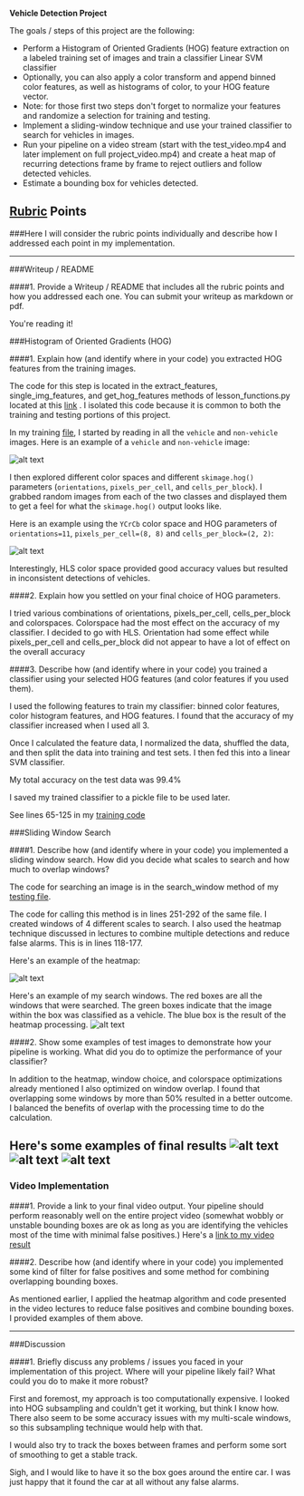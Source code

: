 
**Vehicle Detection Project**

The goals / steps of this project are the following:

* Perform a Histogram of Oriented Gradients (HOG) feature extraction on a labeled training set of images and train a classifier Linear SVM classifier
* Optionally, you can also apply a color transform and append binned color features, as well as histograms of color, to your HOG feature vector. 
* Note: for those first two steps don't forget to normalize your features and randomize a selection for training and testing.
* Implement a sliding-window technique and use your trained classifier to search for vehicles in images.
* Run your pipeline on a video stream (start with the test_video.mp4 and later implement on full project_video.mp4) and create a heat map of recurring detections frame by frame to reject outliers and follow detected vehicles.
* Estimate a bounding box for vehicles detected.

[//]: # (Image References)
[image1]: ./output_images/car_notcar.png
[image2]: ./output_images/HOGviz.png
[image3]: ./output_images/heatmap.png
[image4]: ./output_images/search_windows.png
[image5]: ./output_images/detects1.png
[image6]: ./output_images/detects2.png
[image7]: ./output_images/detects3.png
[video1]: ./output_images/project_video_output.mp4

## [Rubric](https://review.udacity.com/#!/rubrics/513/view) Points
###Here I will consider the rubric points individually and describe how I addressed each point in my implementation.  

---
###Writeup / README

####1. Provide a Writeup / README that includes all the rubric points and how you addressed each one.  You can submit your writeup as markdown or pdf. 

You're reading it!

###Histogram of Oriented Gradients (HOG)

####1. Explain how (and identify where in your code) you extracted HOG features from the training images.

The code for this step is located in the extract_features, single_img_features, and get_hog_features methods of lesson_functions.py located at this [link](https://github.com/haallen/CarND-Vehicle-Detection-P5/blob/master/lesson_functions.py) . I isolated this code because it is common to both the training and testing portions of this project. 

In my training [file](https://github.com/haallen/CarND-Vehicle-Detection-P5/blob/master/VehicleDetection_trainPipeline.py), I started by reading in all the `vehicle` and `non-vehicle` images.  Here is an example of a `vehicle` and `non-vehicle` image:

![alt text][image1]

I then explored different color spaces and different `skimage.hog()` parameters (`orientations`, `pixels_per_cell`, and `cells_per_block`).  I grabbed random images from each of the two classes and displayed them to get a feel for what the `skimage.hog()` output looks like.

Here is an example using the `YCrCb` color space and HOG parameters of `orientations=11`, `pixels_per_cell=(8, 8)` and `cells_per_block=(2, 2)`:

![alt text][image2]

Interestingly, HLS color space provided good accuracy values but resulted in inconsistent detections of vehicles.

####2. Explain how you settled on your final choice of HOG parameters.

I tried various combinations of orientations, pixels_per_cell, cells_per_block and colorspaces. Colorspace had the most effect on the accuracy of my classifier. I decided to go with HLS. Orientation had some effect while pixels_per_cell and cells_per_block did not appear to have a lot of effect on the overall accuracy

####3. Describe how (and identify where in your code) you trained a classifier using your selected HOG features (and color features if you used them).

I used the following features to train my classifier: binned color features, color histogram features, and HOG features. I found that the accuracy of my classifier increased when I used all 3. 

Once I calculated the feature data, I normalized the data, shuffled the data, and then split the data into training and test sets. I then fed this into a linear SVM classifier.

My total accuracy on the test data was 99.4%

I saved my trained classifier to a pickle file to be used later.

See lines 65-125 in my  [training code](https://github.com/haallen/CarND-Vehicle-Detection-P5/blob/master/VehicleDetection_trainPipeline.py)

###Sliding Window Search

####1. Describe how (and identify where in your code) you implemented a sliding window search.  How did you decide what scales to search and how much to overlap windows?

The code for searching an image is in the search_window method of my [testing file](https://github.com/haallen/CarND-Vehicle-Detection-P5/blob/master/VehicleDetection_testPipeline.py).

The code for calling this method is in lines 251-292 of the same file. I created windows of 4 different scales to search. I also used the heatmap technique discussed in lectures to combine multiple detections and reduce false alarms. This is in lines 118-177.

Here's an example of the heatmap:

![alt text][image3]

Here's an example of my search windows. The red boxes are all the windows that were searched. The green boxes indicate that the image within the box was classified as a vehicle. The blue box is the result of the heatmap processing. 
![alt text][image4]

####2. Show some examples of test images to demonstrate how your pipeline is working.  What did you do to optimize the performance of your classifier?

In addition to the heatmap, window choice, and colorspace optimizations already mentioned I also optimized on window overlap. I found that overlapping some windows by more than 50% resulted in a better outcome. I balanced the benefits of overlap with the processing time to do the calculation.

Here's some examples of final results
![alt text][image5]
![alt text][image6]
![alt text][image7]
---

### Video Implementation

####1. Provide a link to your final video output.  Your pipeline should perform reasonably well on the entire project video (somewhat wobbly or unstable bounding boxes are ok as long as you are identifying the vehicles most of the time with minimal false positives.)
Here's a [link to my video result](./output_images/project_video_output.mp4)


####2. Describe how (and identify where in your code) you implemented some kind of filter for false positives and some method for combining overlapping bounding boxes.

As mentioned earlier, I applied the heatmap algorithm and code presented in the video lectures to reduce false positives and combine bounding boxes. I provided examples of them above. 

---

###Discussion

####1. Briefly discuss any problems / issues you faced in your implementation of this project.  Where will your pipeline likely fail?  What could you do to make it more robust?

First and foremost, my approach is too computationally expensive. I looked into HOG subsampling and couldn't get it working, but think I know how. There also seem to be some accuracy issues with my multi-scale windows, so this subsampling technique would help with that.

I would also try to track the boxes between frames and perform some sort of smoothing to get a stable track. 

Sigh, and I would like to have it so the box goes around the entire car. I was just happy that it found the car at all without any false alarms. 

